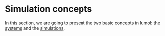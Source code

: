 # Simulation concepts

In this section, we are going to present the two basic concepts in lumol: the
[systems](concepts/system.html) and the [simulations](concepts/simulation.html).
